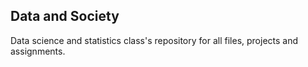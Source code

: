 ## Data and Society
Data science and statistics class's repository for all files, projects and assignments.
